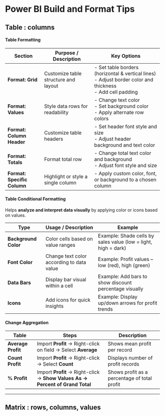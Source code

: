 # **Power BI Build and Format Tips**

## **Table : columns**

#### **Table Formatting**

| **Section**                 | **Purpose / Description**            | **Key Options**                                                                                                    |
| --------------------------- | ------------------------------------ | ------------------------------------------------------------------------------------------------------------------ |
| **Format: Grid**            | Customize table structure and layout | - Set table borders (horizontal & vertical lines) <br> - Adjust border color and thickness <br> - Add cell padding |
| **Format: Values**          | Style data rows for readability      | - Change text color <br> - Set background color <br> - Apply alternate row colors                                  |
| **Format: Column Header**   | Customize table headers              | - Set header font style and size <br> - Adjust header background and text color                                    |
| **Format: Totals**          | Format total row                     | - Change total text color and background <br> - Adjust font style and size                                         |
| **Format: Specific Column** | Highlight or style a single column   | - Apply custom color, font, or background to a chosen column                                                       |

#### **Table Conditional Formatting**

Helps **analyze and interpret data visually** by applying color or icons based on values.

| **Type**             | **Usage / Description**                   | **Example**                                                    |
| -------------------- | ----------------------------------------- | -------------------------------------------------------------- |
| **Background Color** | Color cells based on value ranges         | Example: Shade cells by sales value (low = light, high = dark) |
| **Font Color**       | Change text color according to data value | Example: Profit values – low (red), high (green)               |
| **Data Bars**        | Display bar visual within a cell          | Example: Add bars to show discount percentage visually         |
| **Icons**            | Add icons for quick insights              | Example: Display up/down arrows for profit trends              |

#### **Change Aggregation**

| **Table**          | **Steps**                                                                     | **Description**                              |
| ------------------ | ----------------------------------------------------------------------------- | -------------------------------------------- |
| **Average Profit** | Import **Profit** → Right-click on field → Select **Average**                 | Shows mean profit per record                 |
| **Count Profit**   | Import **Profit** → Right-click → Select **Count**                            | Displays number of profit records            |
| **% Profit**       | Import **Profit** → Right-click → **Show Values As → Percent of Grand Total** | Shows profit as a percentage of total profit |

---

## **Matrix : rows, columns, values**
